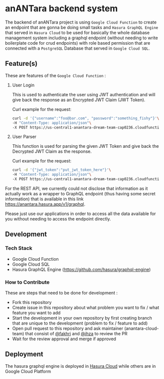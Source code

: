 # **anANTara** backend system

The backend of anANTara project is using `Google Cloud Function` to create an endpoint that are gonna be doing small tasks and `Hasura GraphQL Engine` that served in `Hasura Cloud` to be used for basically the whole database management system including a graphql endpoint (without needing to write boilerplate code for crud endpoints) with role based permission that are connected with a `PostgreSQL` Database that served in `Google Cloud SQL`.

## Feature(s)

These are features of the `Google Cloud Function` :

1. User Login

   This is used to authenticate the user using JWT authentication and will give back the response as an Encrypted JWT Claim (JWT Token).
   
   Curl example for the request:
   ```bash
   curl -d '{"username":"foo@bar.com", "password":"something_fishy"}'\
   -H "Content-Type: application/json"\
   -X POST https://us-central1-anantara-dream-team-cap0236.cloudfunctions.net/userlogin
   ```
   
2. User Parser

   This function is used for parsing the given JWT Token and give back the Decrypted JWT Claim as the response.
   
   Curl example for the request:
   ```bash
   curl -d '{"jwt_token":"put_jwt_token_here"}'\
   -H "Content-Type: application/json"\
   -X POST https://us-central1-anantara-dream-team-cap0236.cloudfunctions.net/userparser
   ```
   
For the REST API, we currently could not disclose that information as it actually work as a wrapper to GraphQL endpoint (thus having some secret information) that is available in this link https://anantara.hasura.app/v1/graphql.

Please just use our applications in order to access all the data available for you without needing to access the endpoint directly.

## Development

### Tech Stack

- Google Cloud Function
- Google Cloud SQL
- Hasura GraphQL Engine (https://github.com/hasura/graphql-engine)

### How to Contribute

These are steps that need to be done for development :
- Fork this repository
- Create issue in this repository about what problem you want to fix / what feature you want to add
- Start the development in your own repository by first creating branch that are unique to the development (problem to fix / feature to add)
- Open pull request to this repository and ask maintainer (anantara-cloud-team) that consist of [@fakhri](https://github.com/fakhrip) and [@ihza](https://github.com/zaza-ipynb) to review the PR
- Wait for the review approval and merge if approved

## Deployment

The hasura graphql engine is deployed in [Hasura Cloud](https://hasura.io/cloud/) while others are in Google Cloud Platform
